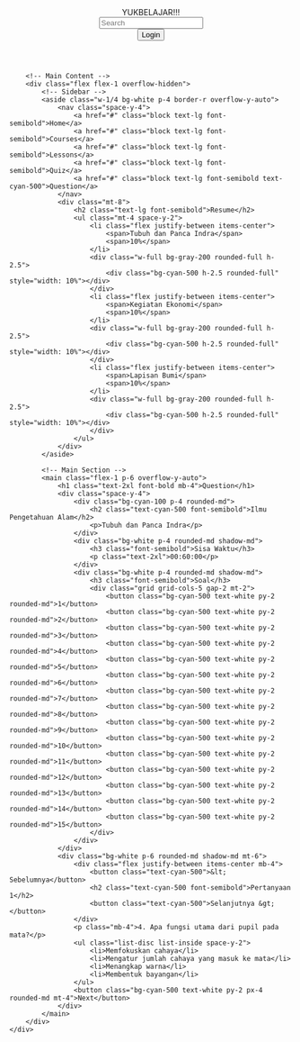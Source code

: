 <html lang="en">
<head>
    <meta charset="UTF-8">
    <meta name="viewport" content="width=device-width, initial-scale=1.0">
    <title>Quiz Page</title>
    <script src="https://cdn.tailwindcss.com"></script>
    <link rel="stylesheet" href="https://cdnjs.cloudflare.com/ajax/libs/font-awesome/5.15.3/css/all.min.css">
</head>
<body class="bg-gray-100">
    <div class="flex flex-col h-screen">
        <!-- Header -->
        <header class="flex items-center justify-between bg-white p-4 shadow-md">
            <div class="text-xl font-bold">YUKBELAJAR!!!</div>
            <div class="flex items-center space-x-4">
                <div class="relative">
                    <input type="text" placeholder="Search" class="border rounded-full py-2 px-4 pl-10">
                    <i class="fas fa-search absolute left-3 top-1/2 transform -translate-y-1/2 text-gray-400"></i>
                </div>
                <i class="fas fa-bell text-gray-600"></i>
                <i class="fas fa-user-circle text-gray-600"></i>
                <button class="text-gray-600">Login</button>
            </div>
        </header>

        <!-- Main Content -->
        <div class="flex flex-1 overflow-hidden">
            <!-- Sidebar -->
            <aside class="w-1/4 bg-white p-4 border-r overflow-y-auto">
                <nav class="space-y-4">
                    <a href="#" class="block text-lg font-semibold">Home</a>
                    <a href="#" class="block text-lg font-semibold">Courses</a>
                    <a href="#" class="block text-lg font-semibold">Lessons</a>
                    <a href="#" class="block text-lg font-semibold">Quiz</a>
                    <a href="#" class="block text-lg font-semibold text-cyan-500">Question</a>
                </nav>
                <div class="mt-8">
                    <h2 class="text-lg font-semibold">Resume</h2>
                    <ul class="mt-4 space-y-2">
                        <li class="flex justify-between items-center">
                            <span>Tubuh dan Panca Indra</span>
                            <span>10%</span>
                        </li>
                        <div class="w-full bg-gray-200 rounded-full h-2.5">
                            <div class="bg-cyan-500 h-2.5 rounded-full" style="width: 10%"></div>
                        </div>
                        <li class="flex justify-between items-center">
                            <span>Kegiatan Ekonomi</span>
                            <span>10%</span>
                        </li>
                        <div class="w-full bg-gray-200 rounded-full h-2.5">
                            <div class="bg-cyan-500 h-2.5 rounded-full" style="width: 10%"></div>
                        </div>
                        <li class="flex justify-between items-center">
                            <span>Lapisan Bumi</span>
                            <span>10%</span>
                        </li>
                        <div class="w-full bg-gray-200 rounded-full h-2.5">
                            <div class="bg-cyan-500 h-2.5 rounded-full" style="width: 10%"></div>
                        </div>
                    </ul>
                </div>
            </aside>

            <!-- Main Section -->
            <main class="flex-1 p-6 overflow-y-auto">
                <h1 class="text-2xl font-bold mb-4">Question</h1>
                <div class="space-y-4">
                    <div class="bg-cyan-100 p-4 rounded-md">
                        <h2 class="text-cyan-500 font-semibold">Ilmu Pengetahuan Alam</h2>
                        <p>Tubuh dan Panca Indra</p>
                    </div>
                    <div class="bg-white p-4 rounded-md shadow-md">
                        <h3 class="font-semibold">Sisa Waktu</h3>
                        <p class="text-2xl">00:60:00</p>
                    </div>
                    <div class="bg-white p-4 rounded-md shadow-md">
                        <h3 class="font-semibold">Soal</h3>
                        <div class="grid grid-cols-5 gap-2 mt-2">
                            <button class="bg-cyan-500 text-white py-2 rounded-md">1</button>
                            <button class="bg-cyan-500 text-white py-2 rounded-md">2</button>
                            <button class="bg-cyan-500 text-white py-2 rounded-md">3</button>
                            <button class="bg-cyan-500 text-white py-2 rounded-md">4</button>
                            <button class="bg-cyan-500 text-white py-2 rounded-md">5</button>
                            <button class="bg-cyan-500 text-white py-2 rounded-md">6</button>
                            <button class="bg-cyan-500 text-white py-2 rounded-md">7</button>
                            <button class="bg-cyan-500 text-white py-2 rounded-md">8</button>
                            <button class="bg-cyan-500 text-white py-2 rounded-md">9</button>
                            <button class="bg-cyan-500 text-white py-2 rounded-md">10</button>
                            <button class="bg-cyan-500 text-white py-2 rounded-md">11</button>
                            <button class="bg-cyan-500 text-white py-2 rounded-md">12</button>
                            <button class="bg-cyan-500 text-white py-2 rounded-md">13</button>
                            <button class="bg-cyan-500 text-white py-2 rounded-md">14</button>
                            <button class="bg-cyan-500 text-white py-2 rounded-md">15</button>
                        </div>
                    </div>
                </div>
                <div class="bg-white p-6 rounded-md shadow-md mt-6">
                    <div class="flex justify-between items-center mb-4">
                        <button class="text-cyan-500">&lt; Sebelumnya</button>
                        <h2 class="text-cyan-500 font-semibold">Pertanyaan 1</h2>
                        <button class="text-cyan-500">Selanjutnya &gt;</button>
                    </div>
                    <p class="mb-4">4. Apa fungsi utama dari pupil pada mata?</p>
                    <ul class="list-disc list-inside space-y-2">
                        <li>Memfokuskan cahaya</li>
                        <li>Mengatur jumlah cahaya yang masuk ke mata</li>
                        <li>Menangkap warna</li>
                        <li>Membentuk bayangan</li>
                    </ul>
                    <button class="bg-cyan-500 text-white py-2 px-4 rounded-md mt-4">Next</button>
                </div>
            </main>
        </div>
    </div>
</body>
</html>
